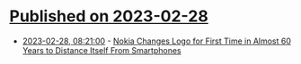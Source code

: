 # [Published on 2023-02-28](index.md)

* [2023-02-28, 08:21:00](https://soylentnews.org/article.pl?sid=23/02/27/1627214&from=rss) - [Nokia Changes Logo for First Time in Almost 60 Years to Distance Itself From Smartphones](https://soylentnews.org/article.pl?sid=23/02/27/1627214&from=rss)
